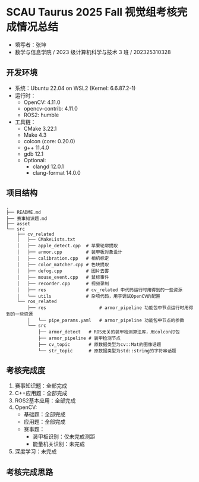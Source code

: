 # SCAU Taurus 2025 Fall 视觉组考核完成情况总结

- 填写者：张坤
- 数学与信息学院 / 2023 级计算机科学与技术 3 班 / 202325310328

## 开发环境

- 系统：Ubuntu 22.04 on WSL2 (Kernel: 6.6.87.2-1)
- 运行时：
  - OpenCV: 4.11.0
  - opencv-contrib: 4.11.0
  - ROS2: humble
- 工具链：
  - CMake 3.22.1
  - Make 4.3
  - colcon (core: 0.20.0)
  - g++ 11.4.0
  - gdb 12.1
  - Optional:
    - clangd 12.0.1
    - clang-format 14.0.0

## 项目结构

``` 
.
├── README.md
├── 赛事知识题.md
├── asset
└── src
    ├── cv_related
    │   ├── CMakeLists.txt
    │   ├── apple_detect.cpp  # 苹果轮廓提取
    │   ├── armor.cpp         # 装甲板对象设计
    │   ├── calibration.cpp   # 相机标定
    │   ├── color_matcher.cpp # 色块提取
    │   ├── defog.cpp         # 图片去雾
    │   ├── mouse_event.cpp   # 鼠标事件
    │   ├── recorder.cpp      # 视频录制
    │   ├── res               # cv_related 中代码运行时用得到的一些资源
    │   └── utils             # 杂项代码，用于调试OpenCV的配置
    └── ros_related
        ├── res                    # armor_pipeline 功能包中节点运行时用得到的一些资源
        │   └── pipe_params.yaml   # armor_pipeline 功能包中节点的参数
        └── src
            ├── armor_detect   # ROS无关的装甲检测算法库，用colcon打包
            ├── armor_pipeline # 装甲检测节点
            ├── cv_topic       # 原数据类型为cv::Mat的图像话题
            └── str_topic      # 原数据类型为std::string的字符串话题

```
## 考核完成度
1. 赛事知识题：全部完成
2. C++应用题：全部完成
3. ROS2基本应用：全部完成
4. OpenCV:
    - 基础题：全部完成
    - 应用题：全部完成
    - 赛事题：
        - 装甲板识别：仅未完成测距
        - 能量机关识别：未完成
5. 深度学习：未完成
## 考核完成思路
